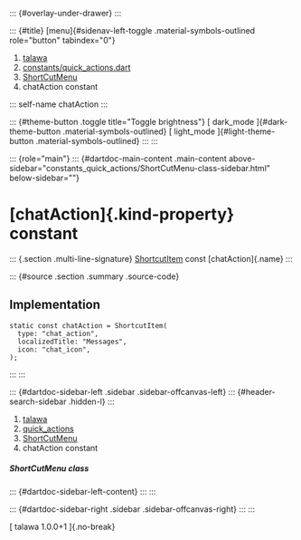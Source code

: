 ::: {#overlay-under-drawer}
:::

::: {#title}
[menu]{#sidenav-left-toggle .material-symbols-outlined role="button"
tabindex="0"}

1.  [talawa](../../index.html)
2.  [constants/quick_actions.dart](../../constants_quick_actions/)
3.  [ShortCutMenu](../../constants_quick_actions/ShortCutMenu-class.html)
4.  chatAction constant

::: self-name
chatAction
:::

::: {#theme-button .toggle title="Toggle brightness"}
[ dark_mode ]{#dark-theme-button .material-symbols-outlined} [
light_mode ]{#light-theme-button .material-symbols-outlined}
:::
:::

::: {role="main"}
::: {#dartdoc-main-content .main-content above-sidebar="constants_quick_actions/ShortCutMenu-class-sidebar.html" below-sidebar=""}
<div>

# [chatAction]{.kind-property} constant

</div>

::: {.section .multi-line-signature}
[ShortcutItem](https://pub.dev/documentation/quick_actions_platform_interface/1.0.6/quick_actions_platform_interface/ShortcutItem-class.html)
const [chatAction]{.name}
:::

::: {#source .section .summary .source-code}
## Implementation

``` language-dart
static const chatAction = ShortcutItem(
  type: "chat_action",
  localizedTitle: "Messages",
  icon: "chat_icon",
);
```
:::
:::

::: {#dartdoc-sidebar-left .sidebar .sidebar-offcanvas-left}
::: {#header-search-sidebar .hidden-l}
:::

1.  [talawa](../../index.html)
2.  [quick_actions](../../constants_quick_actions/)
3.  [ShortCutMenu](../../constants_quick_actions/ShortCutMenu-class.html)
4.  chatAction constant

##### ShortCutMenu class

::: {#dartdoc-sidebar-left-content}
:::
:::

::: {#dartdoc-sidebar-right .sidebar .sidebar-offcanvas-right}
:::
:::

[ talawa 1.0.0+1 ]{.no-break}
